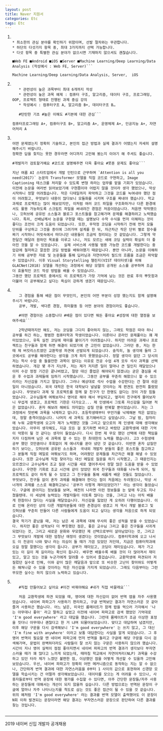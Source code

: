 ```yaml
---
layout: post
title: Naver 지원서
categories: Etc
tags: Etc
---
```


1. ```아래 중 특별히 관심있는 분야를 기재해주세요. 복수 선택 가능합니다.

   * 최소한의 관심 분야를 확인하기 위함이며, 선발 절차와는 무관합니다.
   * 하단의 다섯가지 항목 중, 최대 3가지까지 선택 가능합니다.
   * 다섯 항목 중 특별한 관심 분야가 없으시면 기재하지 않으셔도 괜찮습니다.

   ■Web FE ■Android ■iOS ■Server ■Machine Learning/Deep Learning/Data Analysis (작성예시 : Web FE, Server)```

   Machine Learning/Deep Learning/Data Analysis, Server,  iOS

2. ```컴퓨터공학 관련 이수 과목명과 해당 성적을 기재해주세요.

      * 관련성이 높은 과목부터 최대 6개까지 작성
      * 관련성이 높은 과목 예제 : 컴퓨터 구조, 알고리즘, 데이터 구조, 프로그래밍, OOP, 프로젝트 형태로 진행된 과제 중심 강의
      * 작성예시 : 컴퓨터구조 A, 알고리즘 B+, 데이터구조 B…

      #탄탄한 기초 #높은 이해도 #기본에 대한 관심```

   컴퓨터프로그래밍 A+, 컴퓨터구조 B+, 알고리즘 A+, 운영체제 A+, 인공지능 A+, 자연어처리 A

3. ```어려운 기술적 문제를 해결한 경험을 구체적으로 이야기 해주세요. (학교수업/프로젝트/경진대회/대외활동 등)

   어떤 문제였는지 정확히 기술하고, 본인의 접근 방법과 실제 결과가 어땠는지 자세히 설명해주시기 바랍니다.
   정확한 답을 찾지는 못한 경우라면 어디까지 고민해 봤는지 이야기 해 주셔도 좋습니다.

   #개발자가 검토할거예요 #코드로 설명해주면 더욱 좋아요 #못푼 문제도 좋아요```

   지난 여름 AI 스타트업에서 개발 인턴으로 근무하며 `Attention is all you need(2017)` 논문의 Transformer 모델을 직접 코드로 구현하고, Image Captioning 테스크를 처리할 수 있도록 변형 하라는 업무를 맡을 기회가 있었습니다. 이전에 논문을 여러번 읽어보았기에 구현쯤이야 어렵지 않을 것이라 생각 했었으나, 막상 시작하니 정말 어려웠습니다. 작은 디테일까지 파악하고 그것을 코드를 녹여내야 했던 점이 어려웠고, 무엇보다 내용이 많다보니 모듈화를 시키며 구조를 짜내야 했습니다. 학교 과제로 프로젝트는 많이 해보았지만, 이처럼 여러 코드 파일을 구조화하거나 다른 환경에서도 활용 가능하도록 스크립트 파일을 써내려간 경험은 처음이었습니다. 처음엔 막막했으나, 깃허브에 공유된 소스들과 블로그 포스트들을 참고해가며 문제를 해결하려고 노력했습니다. 특히, 선배님께서 논문을 구현할 때는 설명보다 수학 수식을 먼저 이해하는 것이 좋다는 조언이 크게 도움이 되었습니다. 또한, 무작정 코딩을 시작하기 전에 먼저 모듈 단위를 구상하고 그것을 종이에 그려가며 설계를 한 뒤, 차근차근 작은 단위 별로 함수를 짜기 시작하니 머릿속에서 떠다니던 내용들이 조금씩 정리되는 것 같았습니다. 그렇게 약 한달간 매달려 원하던 목표를 이루고 나니, 저도 모르는 새에 코딩 실력이 확실히 더 좋아진 것을 알 수 있었습니다.  실제 서비스에 사용될 범용 가능한 코드를 개발한다는 중압감에 철저하고 깔끔한 코딩 방법을 배워야했기 때문입니다. 뿐만 아니라, 논문을 이해하기 위해 공부한 자료 및 논문들을 통해 딥러닝과 자연어처리 필드의 흐름을 조금은 파악할 수 있었습니다. 이후 Visual Storytelling 챌린지(VIST 데이터셋)를 위해 GLACNet(2018) 모델을 개선하는 과정에서 해당 모델의 공개된 소스를 공부하며 조금 더 효율적인 코드 작성 방법을 배울 수 있었습니다.
   그동안 했던 프로젝트 중에서도 이 프로젝트가 가장 기억에 남는 것은 완료 후의 뿌듯함과 더불어 더 공부해보고 싶다는 욕심이 강하게 생겼기 때문입니다.

4. ```본인이 가진 최대한의 에너지를 집중해 끝까지 파고 들었던 경험을 기재해주세요.

      그 경험을 통해 배운 점이 무엇인지, 본인의 어떤 부분이 성장 했는지도 함께 설명해 주시기 바랍니다.
      공부, 개발, 색다른 경험, 취미활동 등 어떤 분야의 경험이라도 좋습니다.

      #어떤 경험이든 소중합니다 #배운 점이 있다면 뭐든 좋아요 #성장에 대한 열정을 보여주세요```

      2학년때까지만 해도, 저는 코딩을 그다지 좋아하지 않는, 그래도 학점은 따야 하니 공부를 하긴 하는, 평범한 컴퓨터학과 학생이었습니다. 이론이나 온라인 문제풀이는 꽤 재미있었으나, 유독 실전 코딩에 재미를 붙이기가 어려웠습니다. 하지만 어려운 과제나 프로젝트는 친구들과 함께 하면 해결이 되었기에 큰 고민이 없었습니다. 그러던 중, 저는 한 때 제 버킷리스트였던 교환학생 파견에 선발되게 되었습니다. 솔직히, 놀 생각에 들떠 그 곳에서도 공부를 해야한다는 생각을 크게 하지 못했었습니다. 정말 생각이 없던 그 당시의 저는 학사 수업 중 들을만한 과목이 없다는 이유로 전공 수업 4개 모두 석사 과목을 선택하였습니다. 개강 몇 주가 지난후, 저는 제가 저지른 일이 얼마나 큰 일인지 깨달았으나 이미 수강 정정 기간은 끝나버렸고, 절망 대신 졸업은 해야되지 않겠냐는 굳은 결심을 세운 후 수업과 과제들에 임하기 시작했습니다. 그동안 공부를 꾸준히 해왔으니 할 수 있으리라는 자신감을 가지고 말입니다. 그러나 예상대로 석사 수업을 수강한다는 건 절대 쉬운 일이 아니었습니다. 외국 대학은 한국 대학보다 널널할 것이라는 제 편견도 완전히 틀렸었습니다. 무엇보다 과제 및 프로젝트를 함께 할 친구가 단 한명도 없다는 것이 가장 힘들었습니다. 교수님들께 여쭤보자니 영어로 해야 해서 부담되고, 옆자리 친구에게 물어보자니 무섭게 생겼고, 프로젝트 기한은 다가오고... 제 인생에서 그토록 자신감을 잃어본 적은 없었습니다. 혼자 해보려 해봐도 의미없는 삽질 만을 반복할 뿐이었습니다. 저는 그 과정에서 첫번째 과목을 낙제하고 맙니다. 초등학생때부터 무언가를 낙제해본 적은 없었는데, 정말 충격이었습니다. 나머지 세 과목도 포기해버리고 싶었습니다. 그날 밤, 잠자리에 누워 교환학생에 오고자 제가 노력했던 것들 그리고 앞으로의 제 인생에 대해 생각해보았습니다. 아무리 생각해도, 지금 모든 걸 포기하면 바라고 바랐던 교환학생에 대한 기억이 악몽이 될 것 같다는 생각이 들었습니다. 다시 한번 제 무모 했던 선택에 대한 책임을 지자 다짐하며 남은 세 과목에 할 수 있는 한 최대한의 노력을 했습니다. 고3 수험생때 공부 했던 것만큼이나 후회없이 제 에너지를 쏟아 냈던 것 같습니다. 이번엔 혼자 삽질만 하기 보다는, 깃허브에 공유된 소스들과  국내외 개발자 분들의 좋은 포스트들 참고하고 그 분들께 직접 메일로 여쭤보기도 하며, 어려웠던 문제들을 차근차근 해결 해낼 수 있었습니다. 또한 교수님께 직접 찾아가는 대신 메일로 질문을 하기 시작했고, 그 때문인지는 모르겠으나 교수님께서 조교 질문 시간을 새로 열어주셔서 정말 많은 도움을 받을 수 있었습니다. 우연한 기회로 조교 시간에 같이 앉았던 외국 친구들과 대화를 나누게 되어, 팀 프로젝트도 같이 하게 될 수 있었고 그 친구들을 통해 새롭게 배운 것들도 많았습니다. 무엇보다, 친구들 없이 혼자 과제를 해결해야 한다는 점이 처음에는 두려웠으나, 막상 서너개의 과제를 스스로 해결하고보니 '공부가 이렇게 재미있었던가?' 라는 생각이 들었습니다. 구글에 쏟아지는 정보들을 보며, 예전의 나라면 이런 정보들을 눈 앞에 두고도 지나쳤을텐데. 이 세상에 능력있는 개발자들이 이토록 많다는 것을, 그리고 나는 아직 배울 게 한참이나 많다는 사실을 깨달았습니다. 자신감을 잃었던 게 오히려 다행이었습니다. 이로 인해 온라인 상의 다른 개발자분들에 대한 존경심이 생겼고 저 역시 개발 블로그 및 깃허브를 꾸준히 만들어 다른 사람들에게 도움이 되고 싶다는 생각을 처음으로 하게 되었습니다.
   결국 학기가 끝났을 때, 저는 남은 세 과목에 대해 무사히 좋은 성적을 받을 수 있었습니다. 하지만 좋은 성적보다 더 뿌듯했던 점은, 좋은 교수님 그리고 좋은 친구들을 사귀게 되었다는 것, 그리고 새로운 문화와 무모했던 제 선택으로부터 살아남았다는 것, 그리고 그 무엇보다 개발에 대한 엄청난 애정이 생겼다는 것이었습니다. 컴퓨터학과에 오고 나서도 이 전공이 나와 맞나 라는 의심이 들 때가 가끔 있었던 저인데, 지금은 컴퓨터학과에 오길 정말 잘했다는 생각이 듭니다. 공부가 재미있고, 코딩이 재미있습니다. 제가 가고 있는 이 길이 제 길이라는 확신이 듭니다. 배우면 배울수록 배울 것이 더 많아져서 재미있고, 알고 있는 것을 누군가에게 알려줄 수 있어서 즐겁습니다. 교환학생에 파견되어 저질렀던 실수로 인해, 이와 같이 많은 깨달음과 앞으로 또 비슷한 고난이 찾아와도 어떻게든 해쳐나갈 수 있을 것이라는 작은 자신감을 가지게 되었습니다. 그래도 다음부터는 그런 무모한 실수는 하지 않으려 노력하고 있습니다. 
5. ```네이버 서비스 중 하나를 선택하여 개발자로서 개선하거나 만들어보고 싶은 부분이 무엇인지,어떤 기능을 개선/개발하고 싶은지 이야기 해주세요. 관련된 기술 요소에 대해 구체적으로 적어주시면 더욱 좋습니다.

      #직접 만들어보고 싶어요 #이건 바꿔야해요 #내가 직접 바꿀래요```

      처음 교환학생에 파견 되었을 때, 영어에 대한 자신감이 없어 번역 앱을 자주 사용했었습니다. 네이버 파파고가 사용하기 편리하고, 구글 번역보단 결과가 자연스러운 것 같아 즐겨 사용하곤 했습니다. 어느 날은, 미국인 룸메이트가 함께 밥을 먹으러 가자해서 '나는 아무데나 좋아' 라고 말하고 싶었고 이전에 네이버 파파고로 검색 했었던 기억대로 'I'm good everywhere' 라고 대답을 했습니다. 그런데 룸메이트가 조금 이상한 표정을 짓더니 아무데나 괜찮다고 한 거 냐며 되물어보았습니다. 맞다고 대답하며 넘겼지만, 이후 해당 구문을 다시 검색해보니 'I'm good everywhere' 는 쓰지 않고, 그 대신 'I'm fine with anywhere' 이라고 보통 대답한다는 사실을 알게 되었습니다. 그 후 영어 번역이 필요할 땐 네이버 파파고에 먼저 번역을 돌리고 구글에 해당 구문을 다시 검색해가며, 문법이 완벽하더라도 사람들이 잘 쓰지 않는 구문은 사용하지 않으려 했습니다. 시간이 지나 영어 실력이 점점 좋아지면서 네이버 파파고의 번역 결과가 생각보다 부자연스러울 때가 꽤 많다고 느끼게 되었는데, 때마침 학교에서 자연어처리(NLP) 과목을 수강하고 있던 터라 제가 느꼈던 불편한 점, 이상했던 점을 어떻게 개선할 수 있을까 고민해보았습니다. 우선, 네이버 파파고가 정확히 어떤 메커니즘으로 동작하는 지는 알 수 없으나, 간단하게 번역 결과에 대한 자연스러움을 0부터 1 사이의 값으로 표현하여 신경망 모델을 학습시키는 건 어떨까 생각해보았습니다. 데이터를 모으는 게 어려울 수 있으나, 사용자들로부터 번역 문장에 대한 평가를 수집할 수 있다면, 아주 간단한 문장들/자주 사용하는 문장들에 대해서는 개선이 되지 않을까 싶습니다. 다른 방법으로는 번역된 문장이 구글에 얼마나 자주 나타나는지를 척도로 삼는 것도 좋은 접근이 될 수 있을 것 같습니다. 위의 예처럼 'I'm good everywhere' 라는 결과를 번역 모델이 출력했어도 이 문장이 N회 이하 발견되는 문장이라면 해당 결과는 부자연스러운 문장으로 판단하여 다른 결과를 찾는 것입니다.


---

2019 네이버 신입 개발자 공개채용